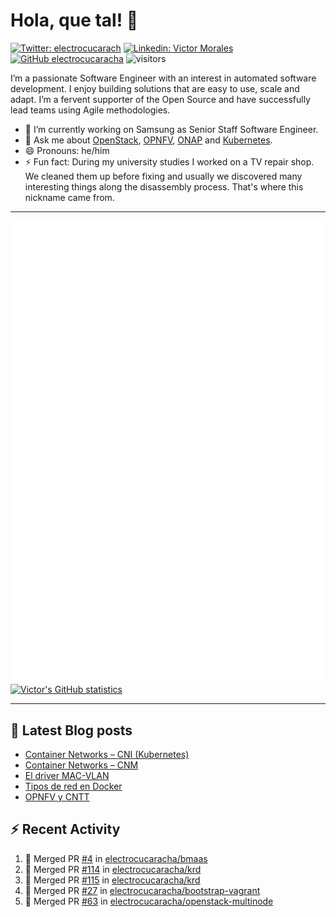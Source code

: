 # Hola, que tal! 👋

[![Twitter: electrocucarach](https://img.shields.io/twitter/follow/electrocucarach?style=social)](https://twitter.com/electrocucarach)
[![Linkedin: Victor Morales](https://img.shields.io/badge/-VictorMorales-blue?style=flat-square&logo=Linkedin&logoColor=white&link=https://www.linkedin.com/in/electrocucaracha/)](https://www.linkedin.com/in/electrocucaracha/)
[![GitHub electrocucaracha](https://img.shields.io/github/followers/electrocucaracha?label=follow&style=social)](https://github.com/electrocucaracha)
![visitors](https://visitor-badge.glitch.me/badge?page_id=electrocucaracha.electrocucaracha)

I’m a passionate Software Engineer with an interest in automated
software development. I enjoy building solutions that are easy to use,
scale and adapt. I’m a fervent supporter of the Open Source and have
successfully lead teams using Agile methodologies.

- 🔭 I’m currently working on Samsung as Senior Staff Software
Engineer.
- 💬 Ask me about [OpenStack](https://www.openstack.org/),
[OPNFV](https://www.opnfv.org/), [ONAP](https://www.onap.org/) and
[Kubernetes](https://kubernetes.io/).
- 😄 Pronouns: he/him
- ⚡ Fun fact: During my university studies I worked on a TV repair
shop. We cleaned them up before fixing and usually we discovered many
interesting things along the disassembly process. That's where this
nickname came from.

---

![Metrics](https://github.com/electrocucaracha/electrocucaracha/blob/master/github-metrics.svg)
[![Victor's GitHub statistics](https://github-readme-stats.vercel.app/api?username=electrocucaracha)](https://github.com/anuraghazra/github-readme-stats#github-stats-card)

---

## 📘 Latest Blog posts

<!-- BLOG-POST-LIST:START -->
- [Container Networks – CNI &lpar;Kubernetes&rpar;](https://electrocucaracha.com/2021/07/05/container-networks-cni/)
- [Container Networks – CNM](https://electrocucaracha.com/2020/08/28/container-network-model/)
- [El driver MAC-VLAN](https://electrocucaracha.com/2020/07/01/el-driver-mac-vlan/)
- [Tipos de red en Docker](https://electrocucaracha.com/2020/06/13/tipos-de-red-en-docker/)
- [OPNFV y CNTT](https://electrocucaracha.com/2020/05/29/opnfv-y-cntt/)
<!-- BLOG-POST-LIST:END -->

## :zap: Recent Activity

<!--START_SECTION:activity-->
1. 🎉 Merged PR [#4](https://github.com/electrocucaracha/bmaas/pull/4) in [electrocucaracha/bmaas](https://github.com/electrocucaracha/bmaas)
2. 🎉 Merged PR [#114](https://github.com/electrocucaracha/krd/pull/114) in [electrocucaracha/krd](https://github.com/electrocucaracha/krd)
3. 🎉 Merged PR [#115](https://github.com/electrocucaracha/krd/pull/115) in [electrocucaracha/krd](https://github.com/electrocucaracha/krd)
4. 🎉 Merged PR [#27](https://github.com/electrocucaracha/bootstrap-vagrant/pull/27) in [electrocucaracha/bootstrap-vagrant](https://github.com/electrocucaracha/bootstrap-vagrant)
5. 🎉 Merged PR [#63](https://github.com/electrocucaracha/openstack-multinode/pull/63) in [electrocucaracha/openstack-multinode](https://github.com/electrocucaracha/openstack-multinode)
<!--END_SECTION:activity-->
